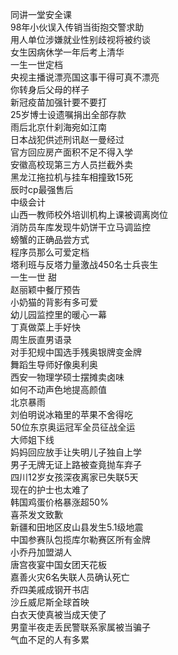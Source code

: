 同讲一堂安全课  
98年小伙误入传销当街抱交警求助  
用人单位涉嫌就业性别歧视将被约谈  
女生因病休学一年后考上清华  
一生一世定档  
央视主播说漂亮国这事干得可真不漂亮  
你转身后父母的样子  
新冠疫苗加强针要不要打  
25岁博士设遗嘱捐出全部存款  
雨后北京什刹海宛如江南  
日本战犯供述刑讯赵一曼经过  
官方回应房产面积不足不得入学  
安徽高校现第三方人员拦截外卖  
黑龙江拖拉机与挂车相撞致15死  
辰时cp最强售后  
中级会计  
山西一教师校外培训机构上课被调离岗位  
消防员车库发现牛奶饼干立马调监控  
螃蟹的正确品尝方式  
程序员那么可爱定档  
塔利班与反塔力量激战450名士兵丧生  
一生一世 甜  
赵丽颖中餐厅预告  
小奶猫的背影有多可爱  
幼儿园监控里的暖心一幕  
丁真做菜上手好快  
周生辰直男语录  
对手犯规中国选手残奥银牌变金牌  
舞蹈生导师好像奥利奥  
西安一物理学硕士摆摊卖卤味  
如何不动声色地提高颜值  
北京暴雨  
刘伯明说冰箱里的苹果不舍得吃  
50位东京奥运冠军全员征战全运  
大师姐下线  
妈妈回应放手让失明儿子独自上学  
男子无牌无证上路被查竟抛车弃子  
四川12岁女孩深夜离家已失联5天  
现在的护士也太难了  
韩国鸡蛋价格暴涨超50%  
喜茶发文致歉  
新疆和田地区皮山县发生5.1级地震  
中国参赛队包揽库尔勒赛区所有金牌  
小乔丹加盟湖人  
唐宫夜宴中国女团天花板  
嘉善火灾6名失联人员确认死亡  
乔四美戚成钢开书店  
沙丘威尼斯全球首映  
白衣天使真被当成天使了  
男童半夜走丢民警联系家属被当骗子  
气血不足的人有多累  
